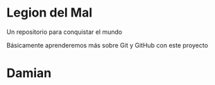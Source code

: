# Legion del Mal
Un repositorio para conquistar el mundo

Básicamente aprenderemos más sobre Git y GitHub con este proyecto

# Damian
